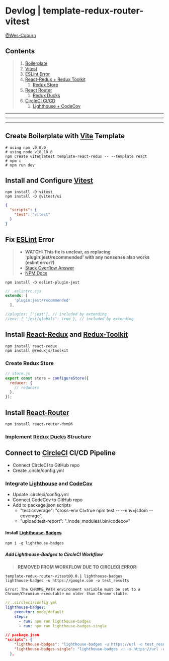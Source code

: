 # Devlog | template-redux-router-vitest

[@Wes-Coburn](https://github.com/Wes-Coburn)

## Contents

> 1. [Boilerplate](#create-boilerplate-with-vite-template)
> 2. [Vitest](#install-and-configure-vitest)
> 3. [ESLint Error](#fix-eslint-error)
> 4. [React-Redux + Redux Toolkit](#install-react-redux-and-redux-toolkit)
>    1. [Redux Store](#create-redux-store)
> 5. [React Router](#install-react-router)
>    1. [Redux Ducks](#implement-redux-ducks-structure)
> 6. [CircleCI CI/CD](#connect-to-circleci-cicd-pipeline)
>    1. [Lighthouse + CodeCov](#integrate-lighthouse-and-codecov)

---

---

---

## Create Boilerplate with [Vite](https://vitejs.dev/) Template

```shell
# using npm v9.8.0
# using node v18.18.0
npm create vite@latest template-react-redux -- --template react
# npm i
# npm run dev
```

## Install and Configure [Vitest](https://vitest.dev/)

```shell
npm install -D vitest
npm install -D @vitest/ui
```

```json
{
  "scripts": {
    "test": "vitest"
  }
}
```

## Fix [ESLint](https://www.npmjs.com/package/eslint-plugin-jest) Error

> - **WATCH: This fix is unclear, as replacing 'plugin:jest/recommended' with any nonsense also works (eslint error?)**
> - [Stack Overflow Answer](https://stackoverflow.com/questions/55807824/describe-is-not-defined-when-installing-jest)
> - [NPM Docs](https://www.npmjs.com/package/eslint-plugin-jest)

```shell
npm install -D eslint-plugin-jest
```

```cjs
// .eslintrc.cjs
extends: [
    'plugin:jest/recommended'
  ],

//plugins: ['jest'], // included by extending
//env: { "jest/globals": true }, // included by extending
```

## Install [React-Redux](https://react-redux.js.org/) and [Redux-Toolkit](https://redux-toolkit.js.org/)

```shell
npm install react-redux
npm install @reduxjs/toolkit
```

### Create Redux Store

```js
// store.js
export const store = configureStore({
  reducer: {
    // reducers
  },
});
```

## Install [React-Router](https://reactrouter.com/en/main)

```shell
npm install react-router-dom@6
```

### Implement [Redux Ducks](https://github.com/erikras/ducks-modular-redux) Structure

## Connect to [CircleCI](https://app.circleci.com/) CI/CD Pipeline

- Connect CircleCI to GitHub repo
- Create .circle/config.yml

### Integrate [Lighthouse](https://developer.chrome.com/docs/lighthouse/overview/) and [CodeCov](https://about.codecov.io/)

- Update .circleci/config.yml
- Connect CodeCov to GitHub repo
- Add to package.json scripts
  - "test:coverage": "cross-env CI=true npm test -- --env=jsdom --coverage",
  - "upload:test-report": "./node_modules/.bin/codecov"

#### Install [Lighthouse-Badges](https://github.com/emazzotta/lighthouse-badges/tree/master)

```shell
npm i -g lighthouse-badges
```

##### Add Lighthouse-Badges to CircleCI Workflow

> **REMOVED FROM WORKFLOW DUE TO CIRCLECI ERROR:**

```shell
template-redux-router-vitest@0.0.1 lighthouse-badges
lighthouse-badges -u https://google.com -o test_results

Error: The CHROME_PATH environment variable must be set to a Chrome/Chromium executable no older than Chrome stable.
```

```yml
// .circleci/config.yml
lighthouse-badges:
    executor: node/default
    steps:
      - run: npm run lighthouse-badges
      - run: npm run lighthouse-badges-single
```

```json
// package.json
"scripts": {
    "lighthouse-badges": "lighthouse-badges -u https://url -o test_results",
    "lighthouse-badges-single": "lighthouse-badges -u -s https://url -o test_results"
  },
```
